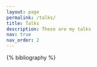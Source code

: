 ```yaml
---
layout: page
permalink: /talks/
title: Talks
description: These are my talks
nav: true
nav_order: 2
---
```


{% bibliography %}
